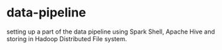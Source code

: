 # data-pipeline
setting up a part of the data pipeline using Spark Shell, Apache Hive and storing in Hadoop Distributed File system.
